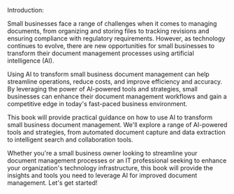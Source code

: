 Introduction:

Small businesses face a range of challenges when it comes to managing documents, from organizing and storing files to tracking revisions and ensuring compliance with regulatory requirements. However, as technology continues to evolve, there are new opportunities for small businesses to transform their document management processes using artificial intelligence (AI).

Using AI to transform small business document management can help streamline operations, reduce costs, and improve efficiency and accuracy. By leveraging the power of AI-powered tools and strategies, small businesses can enhance their document management workflows and gain a competitive edge in today's fast-paced business environment.

This book will provide practical guidance on how to use AI to transform small business document management. We'll explore a range of AI-powered tools and strategies, from automated document capture and data extraction to intelligent search and collaboration tools.

Whether you're a small business owner looking to streamline your document management processes or an IT professional seeking to enhance your organization's technology infrastructure, this book will provide the insights and tools you need to leverage AI for improved document management. Let's get started!
